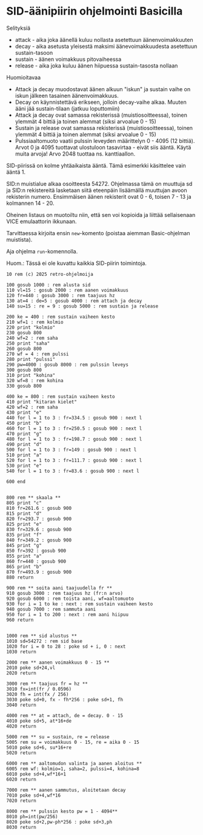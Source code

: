# SID-äänipiirin ohjelmointi Basicilla

Selityksiä
* attack - aika joka äänellä kuluu nollasta asetettuun äänenvoimakkuuten
* decay - aika asetusta yleisestä maksimi äänevoimakkuudesta asetettuun sustain-tasoon
* sustain - äänen voimakkuus pitovaiheessa
* release - aika joka kuluu äänen hiipuessa sustain-tasosta nollaan

Huomioitavaa
- Attack ja decay muodostavat äänen alkuun "iskun" ja sustain vaihe on iskun jälkeen tasainen äänenvoimakkuus.
- Decay on käynnistettävä erikseen, jolloin decay-vaihe alkaa. Muuten ääni jää sustain-tilaan (jatkuu loputtomiin)
- Attack ja decay ovat samassa rekisterissä (muistiosoitteessa), toinen ylemmät 4 bittiä ja toinen alemmat (siksi arvoalue 0 - 15)
- Sustain ja release ovat samassa rekisterissä (muistiosoitteessa), toinen ylemmät 4 bittiä ja toinen alemmat (siksi arvoalue 0 - 15)
- Pulssiaaltomuoto vaatii pulssin leveyden määrittelyn 0 - 4095 (12 bittiä). Arvot 0 ja 4095 tuottavat ulostuloon tasavirtaa - eivät siis ääntä. Käytä muita arvoja! Arvo 2048 tuottaa ns. kanttiaallon.

SID-piirissä on kolme yhtäaikaista ääntä. Tämä esimerkki käsittelee vain ääntä 1.

SID:n muistialue alkaa osoitteesta 54272. Ohjelmassa tämä on muuttuja sd ja SID:n rekistereitä lasketaan siitä eteenpäin lisäämällä muuttujan avoon rekisterin numero. Ensimmäisen äänen rekisterit ovat 0 - 6, toisen 7 - 13 ja kolmannen 14 - 20.

Oheinen listaus on muotoiltu niin, että sen voi kopioida ja liittää sellaisenaan VICE emulaattorin ikkunaan.

Tarvittaessa kirjoita ensin `new`-komento (poistaa aiemman Basic-ohjelman muistista).

Aja ohjelma `run`-komennolla.

Huom.: Tässä ei ole kuvattu kaikkia SID-piirin toimintoja.

```
10 rem (c) 2025 retro-ohjelmoija

100 gosub 1000 : rem alusta sid
110 vl=15 : gosub 2000 : rem aanen voimakkuus 
120 fr=440 : gosub 3000 : rem taajuus hz
130 at=4 : de=5 : gosub 4000 : rem attach ja decay
140 su=15 : re = 9 : gosub 5000 : rem sustain ja release

200 ke = 400 : rem sustain vaiheen kesto
210 wf=1 : rem kolmio
220 print "kolmio"
230 gosub 800
240 wf=2 : rem saha
250 print "saha"
260 gosub 800
270 wf = 4 : rem pulssi
280 print "pulssi"
290 pw=4000 : gosub 8000 : rem pulssin leveys
300 gosub 800
310 print "kohina"
320 wf=8 : rem kohina
330 gosub 800

400 ke = 800 : rem sustain vaiheen kesto
410 print "kitaran kielet"
420 wf=2 : rem saha
430 print "e"
440 for l = 1 to 3 : fr=334.5 : gosub 900 : next l
450 print "b"
460 for l = 1 to 3 : fr=250.5 : gosub 900 : next l
470 print "g"
480 for l = 1 to 3 : fr=198.7 : gosub 900 : next l
490 print "d"
500 for l = 1 to 3 : fr=149 : gosub 900 : next l
510 print "a"
520 for l = 1 to 3 : fr=111.7 : gosub 900 : next l
530 print "e"
540 for l = 1 to 3 : fr=83.6 : gosub 900 : next l

600 end


800 rem ** skaala **
805 print "c"
810 fr=261.6 : gosub 900
815 print "d"
820 fr=293.7 : gosub 900
825 print "e"
830 fr=329.6 : gosub 900
835 print "f"
840 fr=349.2 : gosub 900
845 print "g"
850 fr=392 : gosub 900
855 print "a"
860 fr=440 : gosub 900
865 print "b"
870 fr=493.9 : gosub 900
880 return

900 rem ** soita aani taajuudella fr **
910 gosub 3000 : rem taajuus hz (fr:n arvo)
920 gosub 6000 : rem toista aani, wf=aaltomuoto
930 for i = 1 to ke : next : rem sustain vaiheen kesto
940 gosub 7000 : rem sammuta aani
950 for i = 1 to 200 : next : rem aani hiipuu
960 return 


1000 rem ** sid alustus **
1010 sd=54272 : rem sid base
1020 for i = 0 to 28 : poke sd + i, 0 : next
1030 return

2000 rem ** aanen voimakkuus 0 - 15 **
2010 poke sd+24,vl
2020 return 

3000 rem ** taajuus fr = hz **
3010 fx=int(fr / 0.0596)
3020 fh = int(fx / 256)
3030 poke sd+0, fx - fh*256 : poke sd+1, fh
3040 return

4000 rem ** at = attach, de = decay. 0 - 15
4010 poke sd+5, at*16+de
4020 return

5000 rem ** su = sustain, re = release
5005 rem su = voimakkuus 0 - 15, re = aika 0 - 15
5010 poke sd+6, su*16+re
5020 return

6000 rem ** aaltomudon valinta ja aanen aloitus **
6005 rem wf: kolmio=1, saha=2, pulssi=4, kohina=8
6010 poke sd+4,wf*16+1
6020 return

7000 rem ** aanen sammutus, aloitetaan decay
7010 poke sd+4,wf*16
7020 return
 
8000 rem ** pulssin kesto pw = 1 - 4094**
8010 ph=int(pw/256)
8020 poke sd+2,pw-ph*256 : poke sd+3,ph
8030 return

```
